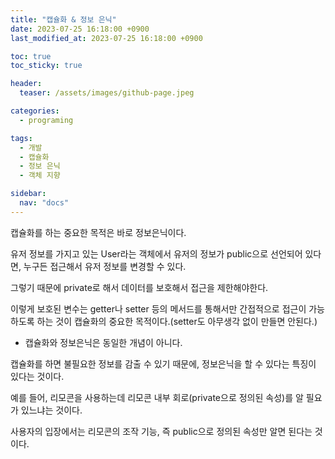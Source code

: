 ```yaml
---
title: "캡슐화 & 정보 은닉"
date: 2023-07-25 16:18:00 +0900
last_modified_at: 2023-07-25 16:18:00 +0900

toc: true
toc_sticky: true

header: 
  teaser: /assets/images/github-page.jpeg

categories:
  - programing

tags: 
  - 개발
  - 캡슐화
  - 정보 은닉
  - 객체 지향

sidebar:
  nav: "docs"
---
```

캡슐화를 하는 중요한 목적은 바로 정보은닉이다. 

유저 정보를 가지고 있는 User라는 객체에서 유저의 정보가 public으로 선언되어 있다면, 누구든 접근해서 유저 정보를 변경할 수 있다. 

그렇기 때문에 private로 해서 데이터를 보호해서 접근을 제한해야한다.

이렇게 보호된 변수는 getter나 setter 등의 메서드를 통해서만 간접적으로 접근이 가능하도록 하는 것이 캡슐화의 중요한 목적이다.(setter도 아무생각 없이 만들면 안된다.)

- 캡슐화와 정보은닉은 동일한 개념이 아니다.

캡슐화를 하면 불필요한 정보를 감출 수 있기 때문에, 정보은닉을 할 수 있다는 특징이 있다는 것이다.

예를 들어, 리모콘을 사용하는데 리모콘 내부 회로(private으로 정의된 속성)를 알 필요가 있느냐는 것이다.

사용자의 입장에서는 리모콘의 조작 기능, 즉 public으로 정의된 속성만 알면 된다는 것이다.
